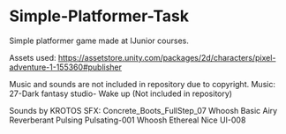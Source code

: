 # Simple-Platformer-Task
 Simple platformer game made at IJunior courses.

Assets used:
https://assetstore.unity.com/packages/2d/characters/pixel-adventure-1-155360#publisher

Music and sounds are not included in repository due to copyright.
Music:
27-Dark fantasy studio- Wake up (Not included in repository)

Sounds by KROTOS SFX:
Concrete_Boots_FullStep_07
Whoosh Basic Airy Reverberant Pulsing Pulsating-001
Whoosh Ethereal Nice UI-008